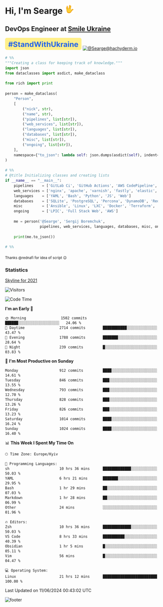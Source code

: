 # Hi, I'm Searge <img src="images/vulcan.webp" style="display: inline-block; margin: 0; height: 2rem" alt="Vulcan salute" />

## DevOps Engineer at [Smile Ukraine](https://smile-ukraine.com/en)

[![Stand With Ukraine](https://raw.githubusercontent.com/vshymanskyy/StandWithUkraine/main/badges/StandWithUkraine.svg)](https://stand-with-ukraine.pp.ua)
<a rel="me" href="https://hachyderm.io/@Searge">![@Searge@hachyderm.io](https://img.shields.io/badge/-@Searge-%232B90D9?logo=mastodon&logoColor=white)</a>

```python
# %%
"""Creating a class for keeping track of knowledge."""
import json
from dataclasses import asdict, make_dataclass

from rich import print

person = make_dataclass(
    "Person",
    [
        ("nick", str),
        ("name", str),
        ("pipelines", list[str]),
        ("web_services", list[str]),
        ("languages", list[str]),
        ("databases", list[str]),
        ("misc", list[str]),
        ("ongoing", list[str]),
    ],
    namespace={"to_json": lambda self: json.dumps(asdict(self), indent=4)},
)

# %%
# @title Initializing classes and creating lists
if __name__ == "__main__":
    pipelines    = ['GitLab Ci', 'GitHub Actions', 'AWS CodePipeline', 'Jenkins']
    web_services = ['nginx', 'apache', 'varnish', 'fastly', 'elastic', 'solr']
    languages    = ['YAML', 'Bash', 'Python', 'JS', 'Web']
    databases    = ['SQLite', 'PostgreSQL', 'Percona', 'DynamoDB', 'Redis']
    misc         = ['Ansible', 'Linux', 'LXC', 'Docker', 'Terraform', 'AWS']
    ongoing      = ['LPIC', 'Full Stack Web', 'AWS']

    me = person('@Searge', 'Sergij Boremchuk',
                pipelines, web_services, languages, databases, misc, ongoing)

    print(me.to_json())

# %%

```

<sub>Thanks @rednafi for idea of script :wink:</sub>

### Statistics

[Skyline for 2021](https://skyline.github.com/Searge/2021)

![Visitors](https://komarev.com/ghpvc/?username=searge&label=Profile%20views&color=0e75b6&style=flat) 
<!--START_SECTION:waka-->
![Code Time](http://img.shields.io/badge/Code%20Time-2%2C581%20hrs%2053%20mins-blue)

**I'm an Early 🐤** 

```text
🌞 Morning                1502 commits        ██████░░░░░░░░░░░░░░░░░░░   24.06 % 
🌆 Daytime                2714 commits        ███████████░░░░░░░░░░░░░░   43.47 % 
🌃 Evening                1788 commits        ███████░░░░░░░░░░░░░░░░░░   28.64 % 
🌙 Night                  239 commits         █░░░░░░░░░░░░░░░░░░░░░░░░   03.83 % 
```
📅 **I'm Most Productive on Sunday** 

```text
Monday                   912 commits         ████░░░░░░░░░░░░░░░░░░░░░   14.61 % 
Tuesday                  846 commits         ███░░░░░░░░░░░░░░░░░░░░░░   13.55 % 
Wednesday                793 commits         ███░░░░░░░░░░░░░░░░░░░░░░   12.70 % 
Thursday                 828 commits         ███░░░░░░░░░░░░░░░░░░░░░░   13.26 % 
Friday                   826 commits         ███░░░░░░░░░░░░░░░░░░░░░░   13.23 % 
Saturday                 1014 commits        ████░░░░░░░░░░░░░░░░░░░░░   16.24 % 
Sunday                   1024 commits        ████░░░░░░░░░░░░░░░░░░░░░   16.40 % 
```


📊 **This Week I Spent My Time On** 

```text
🕑︎ Time Zone: Europe/Kyiv

💬 Programming Languages: 
sh                       10 hrs 36 mins      █████████████░░░░░░░░░░░░   50.03 % 
YAML                     6 hrs 21 mins       ███████░░░░░░░░░░░░░░░░░░   29.95 % 
Bash                     1 hr 29 mins        ██░░░░░░░░░░░░░░░░░░░░░░░   07.03 % 
Markdown                 1 hr 28 mins        ██░░░░░░░░░░░░░░░░░░░░░░░   06.99 % 
Other                    24 mins             ░░░░░░░░░░░░░░░░░░░░░░░░░   01.96 % 

🔥 Editors: 
Zsh                      10 hrs 36 mins      █████████████░░░░░░░░░░░░   50.03 % 
VS Code                  8 hrs 33 mins       ██████████░░░░░░░░░░░░░░░   40.39 % 
Obsidian                 1 hr 5 mins         █░░░░░░░░░░░░░░░░░░░░░░░░   05.11 % 
Vim                      56 mins             █░░░░░░░░░░░░░░░░░░░░░░░░   04.47 % 

💻 Operating System: 
Linux                    21 hrs 12 mins      █████████████████████████   100.00 % 
```


 Last Updated on 11/06/2024 00:43:02 UTC
<!--END_SECTION:waka-->

![footer](https://capsule-render.vercel.app/api?type=waving&color=gradient&customColorList=14,21&height=82&section=footer)
